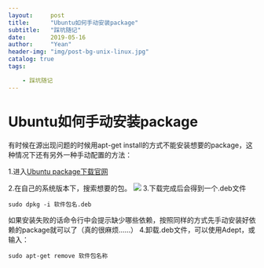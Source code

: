 ```yaml
---
layout:     post
title:      "Ubuntu如何手动安装package"
subtitle:   "踩坑随记"
date:       2019-05-16 
author:     "Yean"
header-img: "img/post-bg-unix-linux.jpg"
catalog: true
tags:

    - 踩坑随记
---
```

# Ubuntu如何手动安装package

有时候在源出现问题的时候用apt-get install的方式不能安装想要的package，这种情况下还有另外一种手动配置的方法：

1.进入[Ubuntu package下载官网](https://packages.ubuntu.com/)

2.在自己的系统版本下，搜索想要的包。
![](https://upload-images.jianshu.io/upload_images/1083955-61a20d659a547ba2.png?imageMogr2/auto-orient/strip%7CimageView2/2/w/1240)
3.下载完成后会得到一个.deb文件
```
sudo dpkg -i 软件包名.deb
```
如果安装失败的话命令行中会提示缺少哪些依赖，按照同样的方式先手动安装好依赖的package就可以了（真的很麻烦……）
4.卸载.deb文件，可以使用Adept，或输入：
```
sudo apt-get remove 软件包名称
```